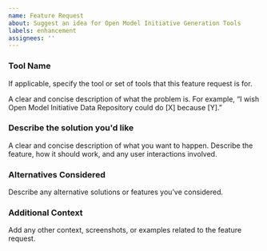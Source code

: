 ```yaml
---
name: Feature Request
about: Suggest an idea for Open Model Initiative Generation Tools
labels: enhancement
assignees: ''
---
```


### Tool Name

If applicable, specify the tool or set of tools that this feature request is for.

A clear and concise description of what the problem is. For example, “I wish Open Model Initiative Data Repository could do [X] because [Y].”

### Describe the solution you'd like

A clear and concise description of what you want to happen. Describe the feature, how it should work, and any user interactions involved.

### Alternatives Considered

Describe any alternative solutions or features you’ve considered.

### Additional Context

Add any other context, screenshots, or examples related to the feature request.
